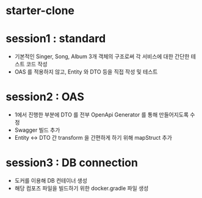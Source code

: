 # starter-clone


# session1 : standard

- 기본적인 Singer, Song, Album 3개 객체의 구조로써 각 서비스에 대한 간단한 테스트 코드 작성
- OAS 를 적용하지 않고, Entity 와 DTO 등을 직접 작성 및 테스트

# session2 : OAS

- 1에서 진행한 부분에 DTO 를 전부 OpenApi Generator 를 통해 만들어지도록 수정
- Swagger 빌드 추가
- Entity <-> DTO 간 transform 을 간편하게 하기 위해 mapStruct 추가

# session3 : DB connection

- 도커를 이용해 DB 컨테이너 생성
- 해당 컴포즈 파일을 빌드하기 위한 docker.gradle 파일 생성
